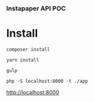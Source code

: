 ### Instapaper API POC

# Install

```
composer install

yarn install

gulp

php -S localhost:8000 -t ./app
```

[http://localhost:8000](http://localhost:8000)
